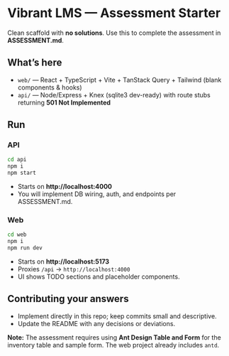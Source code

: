 # Vibrant LMS — Assessment Starter

Clean scaffold with **no solutions**. Use this to complete the assessment in **ASSESSMENT.md**.

## What’s here
- `web/` — React + TypeScript + Vite + TanStack Query + Tailwind (blank components & hooks)
- `api/` — Node/Express + Knex (sqlite3 dev-ready) with route stubs returning **501 Not Implemented**

## Run
### API
```bash
cd api
npm i
npm start
```
- Starts on **http://localhost:4000**
- You will implement DB wiring, auth, and endpoints per ASSESSMENT.md.

### Web
```bash
cd web
npm i
npm run dev
```
- Starts on **http://localhost:5173**
- Proxies `/api` → `http://localhost:4000`
- UI shows TODO sections and placeholder components.

## Contributing your answers
- Implement directly in this repo; keep commits small and descriptive.
- Update the README with any decisions or deviations.


**Note:** The assessment requires using **Ant Design Table and Form** for the inventory table and sample form. The web project already includes `antd`.
